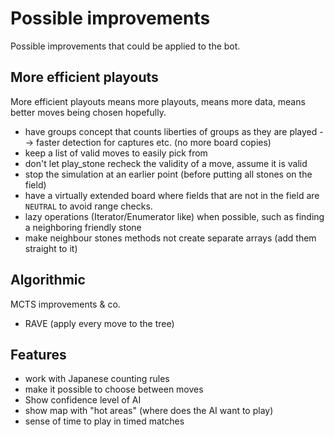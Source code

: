 # Possible improvements

Possible improvements that could be applied to the bot.

## More efficient playouts
More efficient playouts means more playouts, means more data, means better moves being chosen hopefully.

* have groups concept that counts liberties of groups as they are played --> faster detection for captures etc. (no more board copies)
* keep a list of valid moves to easily pick from
* don't let play_stone recheck the validity of a move, assume it is valid
* stop the simulation at an earlier point (before putting all stones on the field)
* have a virtually extended board where fields that are not in the field are `NEUTRAL` to avoid range checks.
* lazy operations (Iterator/Enumerator like) when possible, such as finding a neighboring friendly stone
* make neighbour stones methods not create separate arrays (add them straight to it)

## Algorithmic
MCTS improvements & co.

* RAVE (apply every move to the tree)



## Features
* work with Japanese counting rules
* make it possible to choose between moves
* Show confidence level of AI
* show map with "hot areas" (where does the AI want to play)
* sense of time to play in timed matches